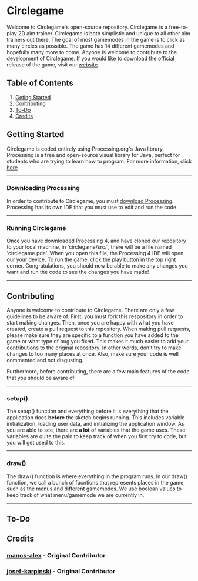 # Circlegame

Welcome to Circlegame's open-source repository. Circlegame is a free-to-play 2D aim trainer. Circlegame is both simplistic and unique to all other aim trainers out there. The goal of most gamemodes in the game is to click as many circles as possible. The game has 14 different gamemodes and hopefully many more to come. Anyone is welcome to contribute to the development of Circlegame. If you would like to download the official release of the game, visit our [website](http://circlegame.net/).

## Table of Contents
1. [Geting Started](https://github.com/josef-karpinski/circlegame#getting-started)
2. [Contributing](https://github.com/josef-karpinski/circlegame#contributing)
3. [To-Do](https://github.com/josef-karpinski/circlegame#to-do)
4. [Credits](https://github.com/josef-karpinski/circlegame#credits)



## Getting Started

Circlegame is coded entirely using Processing.org's Java library. Processing is a free and open-source visual library for Java, perfect for students who are trying to learn how to program. For more information, click [here](https://processing.org/)

***

### Downloading Processing

In order to contribute to Circlegame, you must [download Processing](https://processing.org/). Processing has its own IDE that you must use to edit and run the code.

***

### Running Circlegame

Once you have downloaded Processing 4, and have cloned our repository to your local machine, in 'circlegame/src/', there will be a file named 'circlegame.pde'. When you open this file, the Processing 4 IDE will open our your device. To run the game, click the play button in the top right corner. Congratulations, you should now be able to make any changes you want and run the code to see the changes you have made!

***

## Contributing

Anyone is welcome to contribute to Circlegame. There are only a few guidelines to be aware of. First, you must fork this respository in order to start making changes. Then, once you are happy with what you have created, create a pull request to this repository. When making pull requests, please make sure they are specific to a function you have added to the game or what type of bug you fixed. This makes it much easier to add your contributions to the original repository. In other words, don't try to make changes to too many places at once. Also, make sure your code is well commented and not disgusting. 

Furthermore, before contributing, there are a few main features of the code that you should be aware of. 

***

### setup()

The setup() function and everything before it is everything that the application does **before** the sketch begins running. This includes variable initialization, loading user data, and initializing the application window. As you are able to see, there are **a lot** of variables that the game uses. These variables are quite the pain to keep track of when you first try to code, but you will get used to this.

***

### draw()

The draw() function is where everything in the program runs. In our draw() function, we call a bunch of fucntions that represents places in the game, such as the menus and different gamemodes. We use boolean values to keep track of what menu/gamemode we are currently in.

***

## To-Do





## Credits

### [manos-alex](https://github.com/manos-alex) - Original Contributor

### [josef-karpinski](https://github.com/josef-karpinski) - Original Contributor


